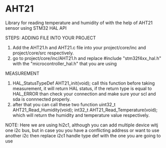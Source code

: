 # AHT21
Library for reading temperature and humidity of with the help of AHT21 sensor using STM32 HAL API


STEPS: ADDING FILE INTO YOUR PROJECT
1. Add the AHT21.h and AHT21.c file into your project/core/inc and project/core/src respectively.
2. go to project/core/inc/AHT21.h and replace #include "stm32f4xx_hal.h" with the "microcontroller_hal.h" that you are using

MEASUREMENT
1. HAL_StatusTypeDef AHT21_init(void); call this function before taking measurement, it will return HAL status, if the return type is equal to HAL_ERROR than check your connection and make sure your scl and sda is connnected properly.
2. after that you can call these two function uint32_t AHT21_Read_Humidity(void); int32_t AHT21_Read_Temperature(void); which will return the humidity and temperature value respectively.


NOTE:
Here we are using hi2c1, although you can add multiple device witj one i2c bus, but in case you you have a conflicting address or want to use another i2c then replace i2c1 handle type def with the one you are going to use

